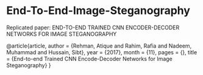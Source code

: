 # End-To-End-Image-Steganography
Replicated paper: END-TO-END TRAINED CNN ENCODER-DECODER NETWORKS FOR IMAGE STEGANOGRAPHY

@article{article,
author = {Rehman, Atique and Rahim, Rafia and Nadeem, Muhammad and Hussain, Sibt},
year = {2017},
month = {11},
pages = {},
title = {End-to-end Trained CNN Encode-Decoder Networks for Image Steganography}
}
